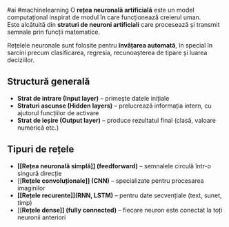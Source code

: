 #ai #machinelearning 
O **rețea neuronală artificială** este un model computațional inspirat de modul în care funcționează creierul uman.  
Este alcătuită din **straturi de neuroni artificiali** care procesează și transmit semnale prin funcții matematice.

Rețelele neuronale sunt folosite pentru **învățarea automată**, în special în sarcini precum clasificarea, regresia, recunoașterea de tipare și luarea deciziilor.

## Structură generală

- **Strat de intrare (Input layer)** – primește datele inițiale
- **Straturi ascunse (Hidden layers)** – prelucrează informația intern, cu ajutorul funcțiilor de activare
- **Strat de ieșire (Output layer)** – produce rezultatul final (clasă, valoare numerică etc.)
##  Tipuri de rețele 
- **[[Rețea neuronală simplă]] (feedforward)** – semnalele circulă într-o singură direcție
- [[**Rețele convoluționale]] (CNN)** – specializate pentru procesarea imaginilor
- **[[Rețele recurente]](RNN, LSTM)** – pentru date secvențiale (text, sunet, timp)
- [[**Rețele dense]] (fully connected)** – fiecare neuron este conectat la toți neuronii anteriori